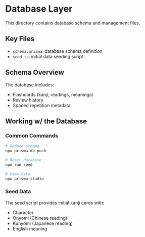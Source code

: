 # Database Layer

This directory contains database schema and management files.

## Key Files
- `schema.prisma`: database schema definition
- `seed.ts`: initial data seeding script

## Schema Overview
The database includes:
- Flashcards (kanji, readings, meanings)
- Review history
- Spaced repetition metadata

## Working w/ the Database

### Common Commands
```bash
# Update schema
npx prisma db push

# Reset database
npm run seed

# View data
npx prisma studio
```

### Seed Data
The seed script provides initial kanji cards with:
- Character
- Onyomi (Chinese reading)
- Kunyomi (Japanese reading)
- English meaning